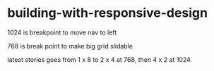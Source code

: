 # building-with-responsive-design

1024 is breakpoint to move nav to left

768 is break point to make big grid slidable

latest stories goes from 1 x 8 to 2 x 4 at 768, then 4 x 2 at 1024
